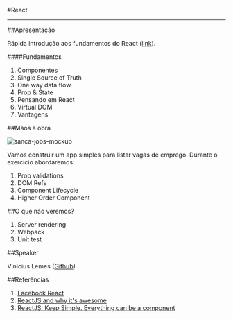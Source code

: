 #React

----------
##Apresentação

Rápida introdução aos fundamentos do React ([link](https://docs.google.com/presentation/d/1LIq_z2OTSzRI5oI1Gr3-lSw9j0PmFeDQWlZ_bGYtXAE/edit?usp=sharing)).

####Fundamentos

 1. Componentes
 2. Single Source of Truth
 3. One way data flow
 4. Prop & State
 5. Pensando em React
 6. Virtual DOM
 7. Vantagens

##Mãos à obra

![sanca-jobs-mockup](https://drive.google.com/file/d/0B24Ma5IVquUWWUtyWkZpMVhSWU0/view?usp=sharing)

Vamos construir um app simples para listar vagas de emprego. Durante o exercício abordaremos:

 1. Prop validations
 2. DOM Refs
 2. Component Lifecycle
 3. Higher Order Component

##O que não veremos?

 1. Server rendering
 2. Webpack
 2. Unit test

##Speaker

Vinícius Lemes ([Github](http://github.com/lemes))

##Referências

 1. [Facebook React](https://facebook.github.io/react/)
 2. [ReactJS and why it's awesome](http://www.slideshare.net/AndrewHull/react-js-and-why-its-awesome)
 2. [ReactJS: Keep Simple. Everything can be a component](https://speakerdeck.com/pedronauck/reactjs-keep-simple-everything-can-be-a-component)
